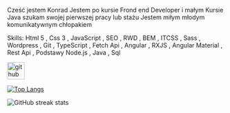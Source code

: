  Cześć jestem Konrad 
 Jestem po kursie Frond end Developer i małym Kursie Java szukam swojej pierwszej pracy lub stażu 
Jestem miłym młodym komunikatywnym chłopakiem 

Skills: Html 5 , Css 3 , JavaScript , SEO ,  RWD , BEM , ITCSS , Sass , Wordpress , Git , TypeScript , Fetch Api , Angular , RXJS , Angular Material , Rest Api , Podstawy Node.js , Java , Sql 




[<img src='https://cdn.jsdelivr.net/npm/simple-icons@3.0.1/icons/github.svg' alt='github' height='40'>](https://github.com/Konrad869)  

[![Top Langs](https://github-readme-stats.vercel.app/api/top-langs/?username=Konrad869)](https://github.com/anuraghazra/github-readme-stats)

![GitHub streak stats](https://streak-stats.demolab.com/?user=Konrad869)  

